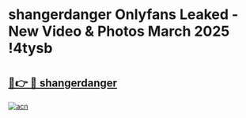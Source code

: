 # shangerdanger Onlyfans Leaked - New Video & Photos March 2025 !4tysb

# <h2><a href="https://qokaih.iuczelnia.edu.pl?title=shangerdanger&ref=4tysb">🔗👉 🔴 shangerdanger</a></h2>

[![acn](https://github.com/user-attachments/assets/0f9c940e-d8b0-45ae-aac7-cd30a18b3e1c)](https://qokaih.iuczelnia.edu.pl?title=shangerdanger&ref=4tysb)

